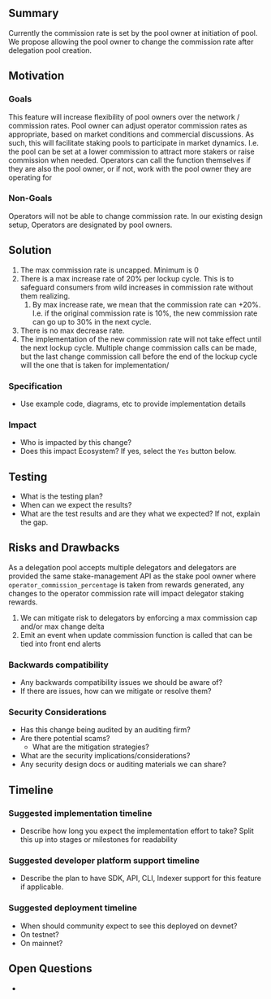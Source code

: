 ## Summary

Currently the commission rate is set by the pool owner at initiation of pool. We propose allowing the pool owner to change the commission rate after delegation pool creation.  

## Motivation

### Goals

This feature will increase flexibility of pool owners over the network / commission rates. Pool owner can adjust operator commission rates as appropriate, based on market conditions and commercial discussions. As such, this will facilitate staking pools to participate in market dynamics. I.e. the pool can be set at a lower commission to attract more stakers or raise commission when needed. Operators can call the function themselves if they are also the pool owner, or if not, work with the pool owner they are operating for

### Non-Goals

Operators will not be able to change commission rate. In our existing design setup, Operators are designated by pool owners.

## Solution

1. The max commission rate is uncapped. Minimum is 0
2. There is a max increase rate of 20% per lockup cycle. This is to safeguard consumers from wild increases in commission rate without them realizing. 
    1. By max increase rate, we mean that the commission rate can +20%. I.e. if the original commission rate is 10%, the new commission rate can go up to 30% in the next cycle.
3. There is no max decrease rate. 
4. The implementation of the new commission rate will not take effect until the next lockup cycle. Multiple change commission calls can be made, but the last change commission call before the end of the lockup cycle will the one that is taken for implementation/

### Specification

- Use example code, diagrams, etc to provide implementation details

### Impact

- Who is impacted by this change?
- Does this impact Ecosystem? If yes, select the `Yes` button below.

## Testing

- What is the testing plan?
- When can we expect the results?
- What are the test results and are they what we expected? If not, explain the gap.

## Risks and Drawbacks

As a delegation pool accepts multiple delegators and delegators are provided the same stake-management API as the stake pool owner where `operator_commission_percentage` is taken from rewards generated, any changes to the operator commission rate will impact delegator staking rewards. 

1. We can mitigate risk to delegators by enforcing a max commission cap and/or max change delta
2. Emit an event when update commission function is called that can be tied into front end alerts

### Backwards compatibility

- Any backwards compatibility issues we should be aware of?
- If there are issues, how can we mitigate or resolve them?

### Security Considerations

- Has this change being audited by an auditing firm?
- Are there potential scams?
    - What are the mitigation strategies?
- What are the security implications/considerations?
- Any security design docs or auditing materials we can share?

## Timeline

### Suggested implementation timeline

- Describe how long you expect the implementation effort to take? Split this up into stages or milestones for readability

### Suggested developer platform support timeline

- Describe the plan to have SDK, API, CLI, Indexer support for this feature if applicable.

### Suggested deployment timeline

- When should community expect to see this deployed on devnet?
- On testnet?
- On mainnet?

## Open Questions

-
